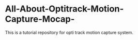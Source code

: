 # All-About-Optitrack-Motion-Capture-Mocap-
This is a tutorial repository for opti track motion capture system.
